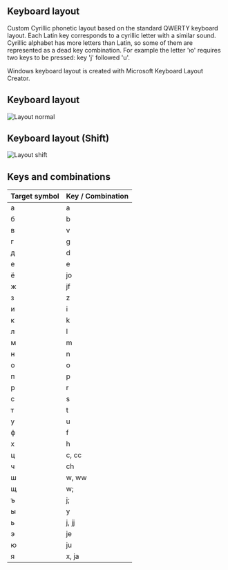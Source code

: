 
## Keyboard layout

Custom Cyrillic phonetic layout based on the standard QWERTY keyboard layout. Each Latin key corresponds to a cyrillic letter with a similar sound. Cyrillic alphabet has more letters than Latin, so some of them are represented as a dead key combination. For example the letter 'ю' requires two keys to be pressed: key 'j' followed 'u'.

Windows keyboard layout is created with Microsoft Keyboard Layout Creator.

## Keyboard layout
![Layout normal](http://rawcdn.githack.com/Aurocosh/keyboard-layout-ru-si/master/img/Ru_SI.jpg)

## Keyboard layout (Shift)
![Layout shift](http://rawcdn.githack.com/Aurocosh/keyboard-layout-ru-si/master/img/Ru_SIShft.jpg)

## Keys and combinations

|Target symbol|Key / Combination  |
|--|--|
|а|a|
|б|b|
|в|v|
|г|g|
|д|d|
|е|e|
|ё|jo|
|ж|jf|
|з|z|
|и|i|
|к|k|
|л|l|
|м|m|
|н|n|
|о|o|
|п|p|
|р|r|
|с|s|
|т|t|
|у|u|
|ф|f|
|х|h|
|ц|c, cc|
|ч|ch|
|ш|w, ww|
|щ|w;|
|ъ|j;|
|ы|y|
|ь|j, jj|
|э|je|
|ю|ju|
|я|x, ja|
